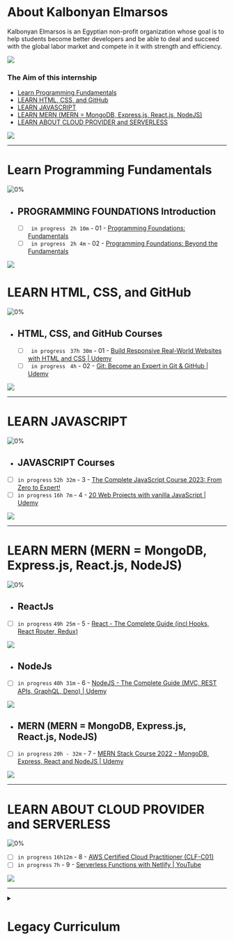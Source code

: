 # About Kalbonyan Elmarsos
 Kalbonyan Elmarsos is an Egyptian non-profit organization whose goal is to help students become better developers and be able to deal and succeed with the global labor market and compete in it with strength and efficiency.
 <br/>

 <a href="https://www.linkedin.com/company/%D9%83%D8%A7%D9%84%D8%A8%D9%86%D9%8A%D8%A7%D9%86-%D8%A7%D9%84%D9%85%D8%B1%D8%B5%D9%88%D8%B5/" target="_blank"><img src="https://img.shields.io/badge/-Kalbonyan%20Elmarsos-0077B5?style=for-the-badge&logo=Linkedin&logoColor=white"/></a>
### The Aim of this internship
- <a href="#Fundamentals">Learn Programming Fundamentals</a>
- <a href="#HTML, CSS, and GitHub">LEARN HTML, CSS, and GitHub</a>
- <a href="#JAVASCRIPT">LEARN JAVASCRIPT</a>
- <a href="#MERN">LEARN MERN (MERN = MongoDB, Express.js, React.js, NodeJS)</a>
- <a href="#SERVERLESS">LEARN ABOUT CLOUD PROVIDER and SERVERLESS</a>

<img src="https://img.shields.io/badge/Total%20Number%20Of%20Hours%20For%20All%20Courses-%2B200h-blue">
<br>

- - - -
<!-- Fundamentals -->
<span id="Fundamentals"> </span>
# Learn Programming Fundamentals

![0%](https://progress-bar.dev/0/?title=Done)
<br />
- ## PROGRAMMING FOUNDATIONS Introduction
    - [ ] ` in progress` ` 2h 10m` - 01 - [Programming Foundations: Fundamentals](https://www.linkedin.com/learning/programming-foundations-fundamentals-3/the-fundamentals-of-programming?autoplay=true&contextUrn=urn%3Ali%3AlyndaLearningPath%3A56db2b643dd5596be4e4989b)
    - [ ] ` in progress` ` 2h 4m` - 02 - [Programming Foundations: Beyond the Fundamentals](https://www.linkedin.com/learning/programming-foundations-beyond-the-fundamentals/broadening-your-knowledge-of-programming-fundamentals?autoplay=true&contextUrn=urn%3Ali%3AlyndaLearningPath%3A56db2b643dd5596be4e4989b)

<img src="https://img.shields.io/badge/Total%20Number%20Of%20Hours%20For%20This%20Courses-4h14m-blue">

#
<!-- HTML, CSS, and GitHub -->
<span id="HTML, CSS, and GitHub"> </span>
# LEARN HTML, CSS, and GitHub

![0%](https://progress-bar.dev/0/?title=Done)
<br />
- ## HTML, CSS, and GitHub Courses
    - [ ] ` in progress` ` 37h 30m` - 01 - [Build Responsive Real-World Websites with HTML and CSS | Udemy](https://www.udemy.com/course/design-and-develop-a-killer-website-with-html5-and-css3/)
    - [ ] ` in progress` ` 4h` - 02 - [Git: Become an Expert in Git & GitHub | Udemy](https://www.udemy.com/course/git-expert-4-hours/)

<img src="https://img.shields.io/badge/Total%20Number%20Of%20Hours%20For%20This%20Courses-41h30m-blue">

- - - -
<!-- LEARN JAVASCRIPT -->
<span id="JAVASCRIPT"> </span>
# LEARN JAVASCRIPT

![0%](https://progress-bar.dev/0/?title=Done)
<br />
- ## JAVASCRIPT Courses
- [ ]  `in progress` `52h 32m` - 3 - [The Complete JavaScript Course 2023: From Zero to Expert!](https://www.udemy.com/course/javascript-the-complete-guide-2020-beginner-advanced/)
- [ ]  `in progress` `16h 7m` - 4 - [20 Web Projects with vanilla JavaScript | Udemy](https://www.udemy.com/course/web-projects-with-vanilla-javascript/)

<img src="https://img.shields.io/badge/Total%20Number%20Of%20Hours%20For%20This%20Courses-68h-blue">

- - - -
<!-- MERN -->

<span id="MERN"></span>
# LEARN MERN (MERN = MongoDB, Express.js, React.js, NodeJS) 

![0%](https://progress-bar.dev/0/?title=Done)

- ## ReactJs
- [ ]  `in progress` `49h 25m` - 5 - [React - The Complete Guide (incl Hooks, React Router, Redux)](https://www.udemy.com/course/react-the-complete-guide-incl-redux/)

<img src="https://img.shields.io/badge/Total%20Number%20Of%20Hours%20For%20This%20Courses-69h-blue">

- ## NodeJs
- [ ]  `in progress` `40h 31m` - 6 - [NodeJS - The Complete Guide (MVC, REST APIs, GraphQL, Deno) | Udemy ](https://www.udemy.com/course/nodejs-the-complete-guide/)

<img src="https://img.shields.io/badge/Total%20Number%20Of%20Hours%20For%20This%20Courses-40h31m-blue">


- ## MERN (MERN = MongoDB, Express.js, React.js, NodeJS) 
- [ ]  `in progress` `20h - 32m` - 7 - [MERN Stack Course 2022 - MongoDB, Express, React and NodeJS | Udemy ](https://www.udemy.com/course/mern-stack-course-mongodb-express-react-and-nodejs/)

<img src="https://img.shields.io/badge/Total%20Number%20Of%20Hours%20For%20This%20Courses-110h-blue">

- - - -
<!-- SERVERLESS -->
<span id="SERVERLESS"></span>
# LEARN ABOUT CLOUD PROVIDER and SERVERLESS 
![0%](https://progress-bar.dev/0/?title=Done)

- [ ]  `in progress` `16h12m` - 8 - [AWS Certified Cloud Practitioner (CLF-C01)](https://acloud.guru/overview/aws--certified-cloud-practitioner)
- [ ]  `in progress` `7h` - 9 - [Serverless Functions with Netlify | YouTube](https://www.youtube.com/watch?v=AfAZ33XjIBU)

<img src="https://img.shields.io/badge/Total%20Number%20Of%20Hours%20For%20This%20Courses-23h-blue">

- - - -
<!-- Legacy Curriculum -->

<details>
<summary>
<h1> Legacy Curriculum </h1>
</summary>
 
 # LEARN Programming Foundations

1. [Programming Foundations: Fundamentals (2h 10m)](https://www.linkedin.com/learning/programming-foundations-fundamentals-3?contextUrn=urn%3Ali%3AlyndaLearningPath%3A56db2b643dd5596be4e4989b) 

2. [Programming Foundations: Beyond the Fundamentals (2h 4m)](https://www.linkedin.com/learning/programming-foundations-beyond-the-fundamentals?contextUrn=urn%3Ali%3AlyndaLearningPath%3A56db2b643dd5596be4e4989b) 

3. [Programming Foundations: Object-Oriented Design (2h 40m)](https://www.linkedin.com/learning/programming-foundations-object-oriented-design-3?contextUrn=urn%3Ali%3AlyndaLearningPath%3A56db2b643dd5596be4e4989b) 

4. [Programming Foundations: Data Structures (2h 20m)](https://www.linkedin.com/learning/programming-foundations-data-structures-2?contextUrn=urn%3Ali%3AlyndaLearningPath%3A56db2b643dd5596be4e4989b) 

5. [Programming Foundations: Algorithms (1h 45m)](https://www.linkedin.com/learning/programming-foundations-algorithms?contextUrn=urn%3Ali%3AlyndaLearningPath%3A56db2b643dd5596be4e4989b) 

6. [Programming Foundations: Design Patterns (1h 44m)](https://www.linkedin.com/learning/programming-foundations-design-patterns-2?contextUrn=urn%3Ali%3AlyndaLearningPath%3A56db2b643dd5596be4e4989b) 

7. [Programming Foundations: Databases (1h 25m)](https://www.linkedin.com/learning/programming-foundations-databases-2?contextUrn=urn%3Ali%3AlyndaLearningPath%3A56db2b643dd5596be4e4989b) 

8. [Programming Foundations: APIs and Web Services (1h 14m)](https://www.linkedin.com/learning/programming-foundations-apis-and-web-services?contextUrn=urn%3Ali%3AlyndaLearningPath%3A56db2b643dd5596be4e4989b) 

9. [Programming Foundations: Software Testing/QA (0h 53m)](https://www.linkedin.com/learning/programming-foundations-software-testing-qa?contextUrn=urn%3Ali%3AlyndaLearningPath%3A56db2b643dd5596be4e4989b) 

10. [Learning GitHub (2h 11m)](https://www.linkedin.com/learning/learning-github) 



# LEARN HTML and CSS

1. [Build Responsive Real-World Websites with HTML and CSS](https://www.udemy.com/course/design-and-develop-a-killer-website-with-html5-and-css3)

# LEARN JAVASCRIPT (REACT AND NODE)

1. JavaScript - Select one of these 2 courses to complete
    1. [The Complete JavaScript Course 2022: From Zero to Expert!](https://www.udemy.com/course/the-complete-javascript-course/)
    2. [The Modern JavaScript Bootcamp](https://www.udemy.com/course/modern-javascript/)
2. ReactJs - Select one of these 2 courses to complete
    1. [React - The Complete Guide (incl Hooks, React Router, Redux)](https://www.udemy.com/course/react-the-complete-guide-incl-redux/)
    2. [Complete React Developer in 2022 (w/ Redux, Hooks, GraphQL](https://www.udemy.com/course/complete-react-developer-zero-to-mastery/)
3. NodeJs - Select one of these 2 courses to complete
    1. [Complete NodeJS Developer in 2022 (GraphQL, MongoDB, + more)](https://www.udemy.com/course/complete-nodejs-developer-zero-to-mastery/)
    2. [The Complete Node.js Developer Course (3rd Edition)](https://www.udemy.com/course/the-complete-nodejs-developer-course-2/)

# LEARN ABOUT CLOUD PROVIDER (AWS)

1. [AWS Certified Cloud Practitioner (CLF-C01) (16h12 m)](https://acloud.guru/overview/aws--certified-cloud-practitioner) 
  
2. [AWS Certified Solutions Architect Associate (45h 0m)](https://acloudguru.com/course/aws-certified-solutions-architect-associate-saa-c02)


# LEARN SERVERLESS

1. [Serverless Stack - The Basics](https://sst.dev/guide.html)
 
 </details>
